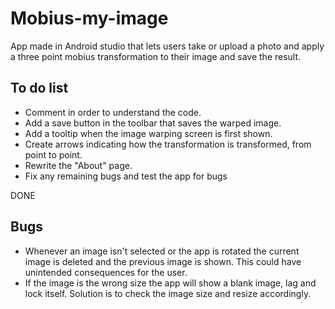 # Mobius-my-image
App made in Android studio that lets users take or upload a photo and apply a three point mobius transformation to their image and save the result.

## To do list

- Comment in order to understand the code.
- Add a save button in the toolbar that saves the warped image.
- Add a tooltip when the image warping screen is first shown.
- Create arrows indicating how the transformation is transformed, from point to point.
- Rewrite the "About" page.
- Fix any remaining bugs and test the app for bugs

DONE 

## Bugs

- Whenever an image isn't selected or the app is rotated the current image is deleted and the previous image is shown. This could have unintended consequences for the user.
- If the image is the wrong size the app will show a blank image, lag and lock itself. Solution is to check the image size and resize accordingly.
